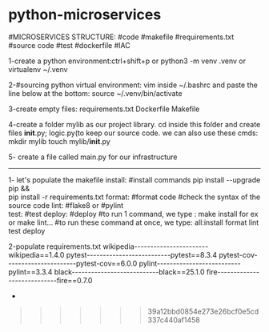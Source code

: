 # python-microservices

#MICROSERVICES STRUCTURE:
 #code
 #makefile
 #requirements.txt
 #source code
 #test
 #dockerfile
 #IAC

1-create a python environment:ctrl+shift+p or python3 -m venv .venv or virtualenv ~/.venv

2-#sourcing python virtual environment:
vim inside ~/.bashrc and paste the line below at the bottom:
source ~/.venv/bin/activate

3-create empty files:
requirements.txt
Dockerfile
Makefile

4-create a folder mylib as our project library. cd inside this folder and create files __init__.py; logic.py(to keep our source code. we can also use these cmds:
mkdir mylib
touch mylib/__init__.py

5- create a file called main.py for our infrastructure

**********************************************************

1- let's populate the makefile
install:
	#install commands
	pip install --upgrade pip &&\
		pip install -r requirements.txt
format:
	#format code
#check the syntax of the source code
lint:
	#flake8 or #pylint    
test:
	#test
deploy:
	#deploy
#to run 1 command, we type : make install for ex or make lint...
#to run these command at once, we type:
all:install format lint test deploy

2-populate requirements.txt
wikipedia-----------------------wikipedia==1.4.0
pytest--------------------------pytest==8.3.4
pytest-cov----------------------pytest-cov==6.0.0
pylint--------------------------pylint==3.3.4
black---------------------------black==25.1.0
fire----------------------------fire==0.7.0


































-
>>>>>>> 39a12bbd0854e273e26bcf0e5cd337c440af1458
